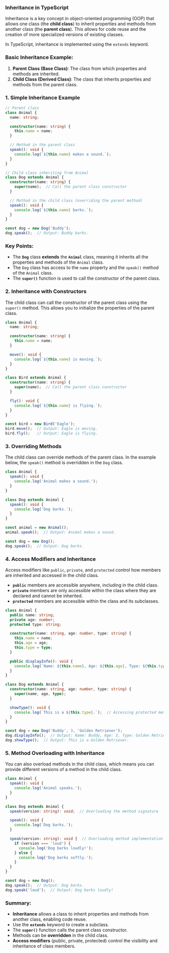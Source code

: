 ### **Inheritance in TypeScript**

Inheritance is a key concept in object-oriented programming (OOP) that allows one class (the **child class**) to inherit properties and methods from another class (the **parent class**). This allows for code reuse and the creation of more specialized versions of existing classes.

In TypeScript, inheritance is implemented using the `extends` keyword.

### **Basic Inheritance Example:**

1. **Parent Class (Base Class)**: The class from which properties and methods are inherited.
2. **Child Class (Derived Class)**: The class that inherits properties and methods from the parent class.

### **1. Simple Inheritance Example**

```typescript
// Parent class
class Animal {
  name: string;

  constructor(name: string) {
    this.name = name;
  }

  // Method in the parent class
  speak(): void {
    console.log(`${this.name} makes a sound.`);
  }
}

// Child class inheriting from Animal
class Dog extends Animal {
  constructor(name: string) {
    super(name);  // Call the parent class constructor
  }

  // Method in the child class (overriding the parent method)
  speak(): void {
    console.log(`${this.name} barks.`);
  }
}

const dog = new Dog('Buddy');
dog.speak();  // Output: Buddy barks.
```

### **Key Points:**
- The **`Dog`** class **extends** the **`Animal`** class, meaning it inherits all the properties and methods of the `Animal` class.
- The `Dog` class has access to the `name` property and the `speak()` method of the `Animal` class.
- The **`super()`** function is used to call the constructor of the parent class.

### **2. Inheritance with Constructors**

The child class can call the constructor of the parent class using the `super()` method. This allows you to initialize the properties of the parent class.

```typescript
class Animal {
  name: string;

  constructor(name: string) {
    this.name = name;
  }

  move(): void {
    console.log(`${this.name} is moving.`);
  }
}

class Bird extends Animal {
  constructor(name: string) {
    super(name);  // Call the parent class constructor
  }

  fly(): void {
    console.log(`${this.name} is flying.`);
  }
}

const bird = new Bird('Eagle');
bird.move();  // Output: Eagle is moving.
bird.fly();   // Output: Eagle is flying.
```

### **3. Overriding Methods**

The child class can override methods of the parent class. In the example below, the `speak()` method is overridden in the `Dog` class.

```typescript
class Animal {
  speak(): void {
    console.log('Animal makes a sound.');
  }
}

class Dog extends Animal {
  speak(): void {
    console.log('Dog barks.');
  }
}

const animal = new Animal();
animal.speak();  // Output: Animal makes a sound.

const dog = new Dog();
dog.speak();  // Output: Dog barks.
```

### **4. Access Modifiers and Inheritance**

Access modifiers like `public`, `private`, and `protected` control how members are inherited and accessed in the child class.

- **`public`** members are accessible anywhere, including in the child class.
- **`private`** members are only accessible within the class where they are declared and cannot be inherited.
- **`protected`** members are accessible within the class and its subclasses.

```typescript
class Animal {
  public name: string;
  private age: number;
  protected type: string;

  constructor(name: string, age: number, type: string) {
    this.name = name;
    this.age = age;
    this.type = type;
  }

  public displayInfo(): void {
    console.log(`Name: ${this.name}, Age: ${this.age}, Type: ${this.type}`);
  }
}

class Dog extends Animal {
  constructor(name: string, age: number, type: string) {
    super(name, age, type);
  }

  showType(): void {
    console.log(`This is a ${this.type}.`);  // Accessing protected member
  }
}

const dog = new Dog('Buddy', 3, 'Golden Retriever');
dog.displayInfo();  // Output: Name: Buddy, Age: 3, Type: Golden Retriever
dog.showType();  // Output: This is a Golden Retriever.
```

### **5. Method Overloading with Inheritance**

You can also overload methods in the child class, which means you can provide different versions of a method in the child class.

```typescript
class Animal {
  speak(): void {
    console.log('Animal speaks.');
  }
}

class Dog extends Animal {
  speak(version: string): void;  // Overloading the method signature

  speak(): void {
    console.log('Dog barks.');
  }

  speak(version: string): void {  // Overloading method implementation
    if (version === 'loud') {
      console.log('Dog barks loudly!');
    } else {
      console.log('Dog barks softly.');
    }
  }
}

const dog = new Dog();
dog.speak();  // Output: Dog barks.
dog.speak('loud');  // Output: Dog barks loudly!
```

### **Summary:**
- **Inheritance** allows a class to inherit properties and methods from another class, enabling code reuse.
- Use the **`extends`** keyword to create a subclass.
- The **`super()`** function calls the parent class constructor.
- Methods can be **overridden** in the child class.
- **Access modifiers** (public, private, protected) control the visibility and inheritance of class members.
